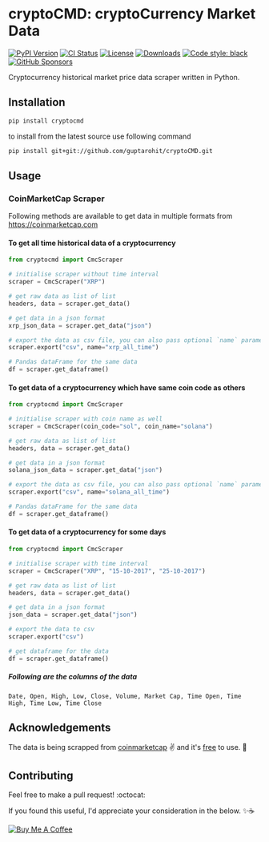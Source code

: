 # cryptoCMD: cryptoCurrency Market Data

[![PyPI Version][]][1] [![CI Status][]][2] [![License][]][3] [![Downloads][]][4] [![Code style: black][]][5] [![GitHub Sponsors][]][6]


Cryptocurrency historical market price data scraper written in Python.

## Installation

```sh
pip install cryptocmd
```

to install from the latest source use following command

```sh
pip install git+git://github.com/guptarohit/cryptoCMD.git
```

## Usage

### CoinMarketCap Scraper

Following methods are available to get data in multiple formats from
<https://coinmarketcap.com>

#### To get all time historical data of a cryptocurrency

```python
from cryptocmd import CmcScraper

# initialise scraper without time interval
scraper = CmcScraper("XRP")

# get raw data as list of list
headers, data = scraper.get_data()

# get data in a json format
xrp_json_data = scraper.get_data("json")

# export the data as csv file, you can also pass optional `name` parameter
scraper.export("csv", name="xrp_all_time")

# Pandas dataFrame for the same data
df = scraper.get_dataframe()
```

#### To get data of a cryptocurrency which have same coin code as others

```python
from cryptocmd import CmcScraper

# initialise scraper with coin name as well
scraper = CmcScraper(coin_code="sol", coin_name="solana")

# get raw data as list of list
headers, data = scraper.get_data()

# get data in a json format
solana_json_data = scraper.get_data("json")

# export the data as csv file, you can also pass optional `name` parameter
scraper.export("csv", name="solana_all_time")

# Pandas dataFrame for the same data
df = scraper.get_dataframe()
```

#### To get data of a cryptocurrency for some days

```python
from cryptocmd import CmcScraper

# initialise scraper with time interval
scraper = CmcScraper("XRP", "15-10-2017", "25-10-2017")

# get raw data as list of list
headers, data = scraper.get_data()

# get data in a json format
json_data = scraper.get_data("json")

# export the data to csv
scraper.export("csv")

# get dataframe for the data
df = scraper.get_dataframe()
```

##### Following are the columns of the data

`Date, Open, High, Low, Close, Volume, Market Cap, Time Open, Time High, Time Low, Time Close`

## Acknowledgements

The data is being scrapped from
[coinmarketcap](https://coinmarketcap.com) :v: and it\'s
[free](https://coinmarketcap.com/faq/) to use. :tada:

## Contributing

Feel free to make a pull request! :octocat:

If you found this useful, I\'d appreciate your consideration in the
below. ✨☕


[PyPI Version]: https://img.shields.io/pypi/v/cryptoCMD.svg
[1]: https://pypi.python.org/pypi/cryptoCMD
[CI Status]: https://github.com/guptarohit/cryptoCMD/actions/workflows/ci.yml/badge.svg
[2]: https://github.com/guptarohit/cryptoCMD/actions/workflows/ci.yml
[License]: https://img.shields.io/pypi/l/cryptoCMD.svg
[3]: https://github.com/guptarohit/cryptoCMD/blob/master/LICENSE
[Downloads]: https://pepy.tech/badge/cryptoCMD
[4]: https://pepy.tech/project/cryptoCMD
[Code style: black]: https://img.shields.io/badge/code%20style-black-000000.svg
[5]: https://github.com/ambv/black
[GitHub Sponsors]: https://img.shields.io/github/sponsors/guptarohit?color=%23FF5733
[6]: https://github.com/sponsors/guptarohit
[![Buy Me A Coffee](https://img.buymeacoffee.com/button-api/?text=Buy%20me%20a%20coffee&emoji=&slug=rohitgupta&button_colour=5F7FFF&font_colour=ffffff&font_family=Lato&outline_colour=000000&coffee_colour=FFDD00)](https://www.buymeacoffee.com/rohitgupta)
